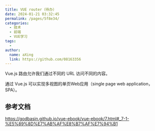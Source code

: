 ```yaml
---
title: VUE router（待办）
date: 2024-01-21 03:32:45
permalink: /pages/5f8e34/
categories:
  - 技术
  - 前端
  - VUE学习
tags:
  - 
author: 
  name: aXing
  link: https://github.com/08163356
---
```

Vue.js 路由允许我们通过不同的 URL 访问不同的内容。

通过 Vue.js 可以实现多视图的单页Web应用（single page web application，SPA）。

## 参考文档

https://godbasin.github.io/vue-ebook/vue-ebook/7.html#_7-1-%E5%89%8D%E7%AB%AF%E8%B7%AF%E7%94%B1